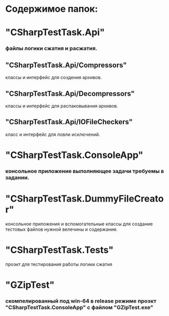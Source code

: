 # Содержимое папок:
# "CSharpTestTask.Api" 
### файлы логики сжатия и расжатия.
## "CSharpTestTask.Api/Compressors" 
классы и интерфейс для создения архивов.
## "CSharpTestTask.Api/Decompressors" 
классы и интерфейс для распаковывания архивов.
## "CSharpTestTask.Api/IOFileCheckers" 
класс и интерфейс для ловли исключений.
# "CSharpTestTask.ConsoleApp" 
### консольное приложение выполняющее задачи требуемы в задании.
# "CSharpTestTask.DummyFileCreator" 
консольное приложения и вспомогательные классы для создание тестовых файлов нужной велечины и содержания.
# "CSharpTestTask.Tests" 
проэкт для тестирования работы логики сжатия
# "GZipTest" 
### скомпелированный под win-64 в release режиме проэкт "CSharpTestTask.ConsoleApp" с файлом "GZipTest.exe"
